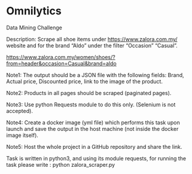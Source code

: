 # Omnilytics

Data Mining Challenge

Description:
Scrape all shoe items under https://www.zalora.com.my/ 
website and for the brand “Aldo” under the filter “Occasion” “Casual”.

https://www.zalora.com.my/women/shoes/?from=header&occasion=Casual&brand=aldo

Note1: The output should be a JSON file with the following fields:
Brand, Actual price, Discounted price, link to the image of the product.

Note2: Products in all pages should be scraped (paginated pages).

Note3: Use python Requests module to do this only. (Selenium is not accepted).

Note4: Create a docker image (yml file) which performs this task upon launch and save the output in the host machine (not inside the docker image itself).

Note5: Host the whole project in a GitHub repository and share the link.


Task is written in python3, and using its module requests, for running the task please write : python zalora_scraper.py
